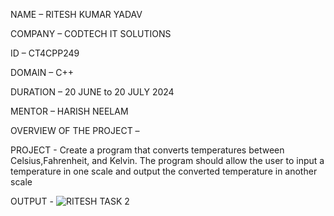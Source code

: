 NAME – RITESH KUMAR YADAV

COMPANY – CODTECH IT SOLUTIONS

ID – CT4CPP249

DOMAIN – C++

DURATION – 20 JUNE to 20 JULY 2024

MENTOR – HARISH NEELAM

OVERVIEW OF THE PROJECT –

PROJECT - Create a program that converts temperatures between Celsius,Fahrenheit, and Kelvin. The program should allow the user to
input a temperature in one scale and output the converted temperature in another scale

OUTPUT - ![RITESH TASK 2](https://github.com/user-attachments/assets/7c1b4d4c-30b0-4574-9ef1-946868698380)
